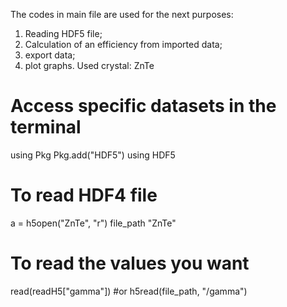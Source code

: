 The codes in main file are used for the next purposes:
1. Reading HDF5 file;
2. Calculation of an  efficiency from imported data;
3. export data;
4. plot graphs.
Used crystal: ZnTe

# Access specific datasets in the terminal
using Pkg
Pkg.add("HDF5")
using HDF5
# To read HDF4 file
a = h5open("ZnTe", "r")
file_path "ZnTe"
# To read the values you want
read(readH5["gamma"])   #or
h5read(file_path, "/gamma")  
